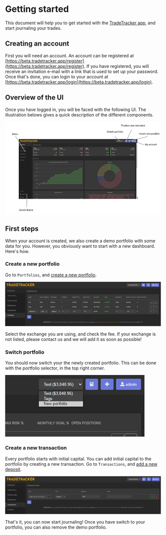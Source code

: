 # Getting started

This document will help you to get started with the [TradeTracker app](https://beta.tradetracker.app), and start journaling your trades.

## Creating an account

First you will need an account. An account can be registered at [https://beta.tradetracker.app/register](https://beta.tradetracker.app/register). If you have registered, you will receive an invitation e-mail with a link that is used to set up your password. Once that's done, you can login to your account at [https://beta.tradetracker.app/login](https://beta.tradetracker.app/login).


## Overview of the UI

Once you have logged in, you will be faced with the following UI. The illustration belows gives a quick description of the different components.

![UI](ui.png)

## First steps

When your account is created, we also create a demo portfolio with some data for you. However, you obviously want to start with a new dashboard. Here's how.

### Create a new portfolio

Go to `Portfolios`, and [create a new portfolio](https://beta.tradetracker.app/portfolios#new).

![Portfolio](portfolios.PNG)

Select the exchange you are using, and check the fee. If your exchange is not listed, please contact us and we will add it as soon as possible!

### Switch portfolio

You should now switch your the newly created portfolio. This can be done with the portfolio selector, in the top right corner.

![Switch portfolio](switch.png)

### Create a new transaction

Every portfolio starts with initial capital. You can add initial capital to the portfolio by creating a new transaction. Go to `Transactions`, and [add a new deposit](https://beta.tradetracker.app/transactions#new).

![Transaction](transaction.PNG)



That's it, you can now start journaling! Once you have switch to your portfolio, you can also remove the demo portfolio.

